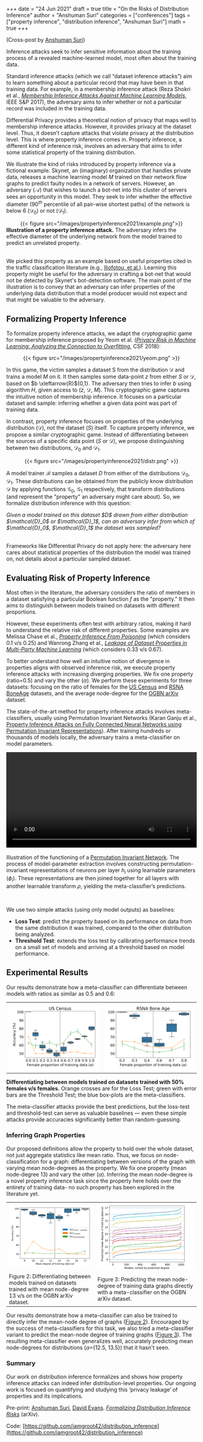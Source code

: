 +++
date = "24 Jun 2021"
draft = true
title = "On the Risks of Distribution Inference"
author = "Anshuman Suri"
categories = ["conferences"]
tags = ["property inference", "distribution inference", "Anshuman Suri"]
math = true
+++

(Cross-post by [Anshuman Suri](https://www.anshumansuri.me/post/distr_infer))

Inference attacks seek to infer sensitive information about the training process of a revealed machine-learned model, most often about the training data.

Standard inference attacks (which we call “dataset inference attacks”)
aim to learn something about a particular record that may have been in
that training data. For example, in a membership inference attack
(Reza Shokri et al., [_Membership Inference Attacks Against Machine
Learning
Models_](https://ieeexplore.ieee.org/stamp/stamp.jsp?arnumber=7958568), IEEE S&amp;P 2017),
the adversary aims to infer whether or not a particular record was
included in the training data.

Differential Privacy provides a theoretical notion of privacy that
maps well to membership inference attacks. However, it provides
privacy at the dataset level. Thus, it doesn’t capture attacks that
violate privacy at the distribution level. This is where property
inference comes in. Property inference, a different kind of inference
risk, involves an adversary that aims to infer some statistical
property of the training distribution.

We illustrate the kind of risks introduced by property inference via a
fictional example. Skynet, an (imaginary) organization that handles
private data, releases a machine learning model $M$ trained on their
network flow graphs to predict faulty nodes in a network of
servers. However, an adversary ($\mathcal{A}$) that wishes to launch a
bot-net into this cluster of servers sees an opportunity in this
model. They seek to infer whether the effective diameter ($90^{th}$
percentile of all pair-wise shortest paths) of the network is below 6
($\mathcal{D}_0$) or not ($\mathcal{D}_1$). 

<center>
{{< figure src="/images/propertyinference2021/example.png">}}
</center>
<div class="caption">
<b>Illustration of a property inference attack.</b> The adversary infers the effective diameter of the underlying network from the model trained to predict an unrelated property.
</div>

<br>

We picked this property as an example based on useful properties cited
in the traffic classification literature (e.g., <a
href="http://www.eecs.harvard.edu/~michaelm/postscripts/GI2009.pdf">Iliofotou,
et al.</a>). Learning this property might be useful for the adversary
in crafting a bot-net that would not be detected by Skynet's
bot-detection software. The main point of the illustration is to
convey that an adversary can infer properties of the underlying data
distribution that a model producer would not expect and that might be
valuable to the adversary.


## Formalizing Property Inference

To formalize property inference attacks, we adapt the cryptographic game for membership inference proposed by Yeom et al. ([_Privacy Risk in Machine Learning: Analyzing the Connection to Overfitting_](https://ieeexplore.ieee.org/stamp/stamp.jsp?arnumber=8429311), CSF 2018):

<center>
{{< figure src="/images/propertyinference2021/yeom.png" >}}
</center>

In this game, the victim samples a dataset S from the distribution $\mathcal{D}$ and trains a model $M$ on it. It then samples some data-point $z$ from either $S$ or $\mathcal{D}$, based on $b \xleftarrow{R}${0,1}. The adversary then tries to infer $b$ using algorithm $H$, given access to ($z$, $\mathcal{D}$, $M$). This cryptographic game captures the intuitive notion of membership inference. It focuses on a particular dataset and sample: inferring whether a given data point was part of training data.

In contrast, property inference focuses on properties of the underlying distribution ($\mathcal{D}$), not the dataset ($S$) itself. To capture property inference, we propose a similar cryptographic game. Instead of differentiating between the sources of a specific data point ($S$ or $\mathcal{D}$), we propose distinguishing between two distributions, $\mathcal{D}_0$ and $\mathcal{D}_1$.

<center>
{{< figure src="/images/propertyinference2021/distr.png" >}}
</center>

A model trainer $\mathcal{B}$ samples a dataset $D$ from either of the distributions $\mathcal{D}_0$, $\mathcal{D}_1$. These distributions can be obtained from the publicly know distribution $\mathcal{D}$ by applying functions $\mathcal{G}_0$, $\mathcal{G}_1$ respectively, that transform distributions (and represent the "property" an adversary might care about). So, we formalize distribution inference with this question: 

<div class="indented">
<em>Given a model trained on this dataset $D$ drawn from either distribution $\mathcal{D}_0$ or $\mathcal{D}_1$, can an adversary infer from which of $\mathcal{D}_0$, $\mathcal{D}_1$ the dataset was sampled?</em>
</div>
<br>

Frameworks like Differential Privacy do not apply here: the adversary
here cares about statistical properties of the distribution the model
was trained on, not details about a particular sampled dataset.

## Evaluating Risk of Property Inference

Most often in the literature, the adversary considers the ratio of members  in a dataset satisfying a particular Boolean function $f$ as the "property." It then aims to distinguish between models trained on datasets with different proportions.

However, these experiments often test with arbitrary ratios, making it
hard to understand the relative risk of different properties. Some
examples are Melissa Chase et al., [_Property Inference From
Poisoning_](https://arxiv.org/abs/2101.11073) (which considers 0.1 v/s
0.25) and Wanrong Zhang et al., [_Leakage of Dataset Properties in
Multi-Party Machine Learning_](https://arxiv.org/pdf/2006.07267.pdf)
(which considers 0.33 v/s 0.67).

To better understand how well an intuitive notion of divergence in properties aligns with observed inference risk, we execute property inference attacks with increasing diverging properties. We fix one property (ratio=0.5) and vary the other ($\alpha$). We perform these experiments for three datasets: focusing on the ratio of females for the [US Census](https://dl.acm.org/doi/pdf/10.1145/380995.381030) and [RSNA BoneAge](https://pubs.rsna.org/doi/pdf/10.1148/radiol.2018180736) datasets, and the average node-degree for the [OGBN arXiv](https://direct.mit.edu/qss/article/1/1/396/15572/Microsoft-Academic-Graph-When-experts-are-not) dataset.

The state-of-the-art method for property inference attacks involves meta-classifiers, usually using Permutation Invariant Networks (Karan Ganju et al., [Property Inference Attacks on Fully Connected Neural Networks using Permutation Invariant Representations](https://dl.acm.org/doi/pdf/10.1145/3243734.3243834)). After training hundreds or thousands of models locally, the adversary trains a meta-classifier on model parameters.

<center>
<video loop type="video/mp4" autoplay="yes" allowfullscreen="no" src="/images/propertyinference2021/PIM-Animation.mp4" style="width:100%;"> </video>
</center>
<div class="caption">

Illustration of the functioning of a [Permutation Invariant Network](https://dl.acm.org/doi/pdf/10.1145/3243734.3243834). The process of model-parameter extraction involves constructing permutation-invariant representations of neurons per layer $h_i$ using learnable parameters ($\phi_i$). These representations are then joined together for all layers with another learnable transform $\rho$, yielding the meta-classifier’s predictions.
</div>

<br>

We use two simple attacks (using only model outputs) as baselines:

- **Loss Test**: predict the property based on its performance on data from the same distribution it was trained, compared to the other distribution being analyzed.
- **Threshold Test**: extends the loss test by calibrating performance trends on a small set of models and arriving at a threshold based on model performance.

## Experimental Results

Our results demonstrate how a meta-classifier can differentiate between models with ratios as similar as 0.5 and 0.6:

<table>
<tr>
    <td style="width: 50%"> <img src="/images/propertyinference2021/census_meta.png"/></td>
    <td style="width: 50%"> <img src="/images/propertyinference2021/rsna_meta.png"/> </td>
</tr>
</table>
<div class="caption" id="figure1">
<b>Differentiating between models trained on datasets trained with 50% females v/s  females.</b> Orange crosses are for the Loss Test; green with error bars are the Threshold Test; the blue box-plots are the meta-classifiers.
</div>

<sub></sub>

The meta-classifier attacks provide the best predictions, but the loss-test and threshold-test can serve as valuable baselines &mdash; even these simple attacks provide accuracies significantly better than random-guessing.

### Inferring Graph Properties

Our proposed definitions allow the property to hold over the whole dataset, not just aggregate statistics like mean ratio. Thus, we focus on node-classification for a graph: differentiating between versions of the graph with varying mean node-degrees as the property. We fix one property (mean node-degree 13) and vary the other ($\alpha$). Inferring the mean node-degree is a novel property inference task since the property here holds over the entirety of training data- no such property has been explored in the literature yet.

<table>
<tr>
    <td> <img src="/images/propertyinference2021/arxiv.png"/></td>
    <td style="width:53.5%;"> <img src="/images/propertyinference2021/arxiv_degree.png"/> </td>
</tr>
<tr>
    <td>
        <div class="caption" id="figure2">
            Figure 2: Differentiating between models trained on datasets trained with mean node-degree 13 v/s  on the OGBN arXiv dataset.
        </div>
    </td>
    <td>
        <div class="caption" id="figure3">
            Figure 3: Predicting the mean node-degree of training data graphs directly with a meta-classifier on the OGBN arXiv dataset.
        </div>
    </td>
</tr>
</table>

Our results demonstrate how a meta-classifier can also be trained to directly infer the mean-node degree of graphs ([Figure 2](#figure2)). Encouraged by the success of meta-classifiers for this task, we also tried a meta-classifier variant to predict the mean-node degree of training graphs ([Figure 3](#figure3)). The resulting meta-classifier even generalizes well, accurately predicting mean node-degrees for distributions ($\alpha$={12.5, 13.5}) that it hasn't seen.

### Summary

Our work on distribution inference formalizes and shows how property inference attacks can indeed infer distribution-level properties. Our ongoing work is focused on quantifying and studying this ‘privacy leakage’ of properties and its implications.

Pre-print: [Anshuman Suri](http://anshumansuri.me/), [David Evans](http://www.cs.virginia.edu/~evans/). [_Formalizing Distribution Inference Risks_](/publication/distribution-inference/) (arXiv).

Code: [https://github.com/iamgroot42/distribution_inference](https://github.com/iamgroot42/distribution_inference)